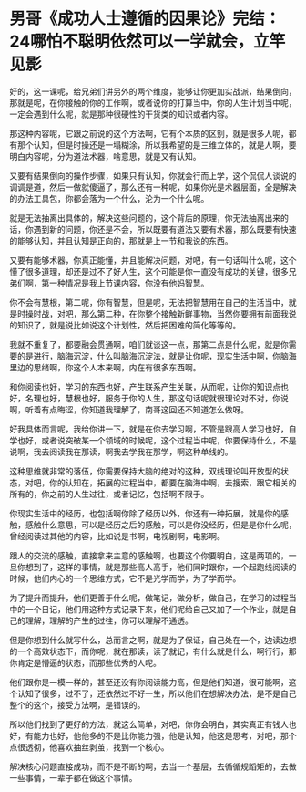 # 男哥《成功人士遵循的因果论》完结：24哪怕不聪明依然可以一学就会，立竿见影

好的，这一课呢，给兄弟们讲另外的两个维度，能够让你更加实战派，结果倒向，那就是呢，在你接触的你的工作啊，或者说你的打算当中，你的人生计划当中呢，一定会遇到什么呢，就是那种很硬性的干货类的知识或者内容。

那这种内容呢，它跟之前说的这个方法啊，它有个本质的区别，就是很多人呢，都有那个认知，但是时操还是一塌糊涂，所以我希望的是三维立体的，就是人啊，要明白内容呢，分为道法术器，啥意思，就是又有认知。

又要有结果倒向的操作步骤，如果只有认知，你就会行而上学，这个侃侃人谈说的调调是道，然后一做就傻逼了，那么还有一种呢，如果你光是术器层面，全是解决的办法工具包，你都会落为一个什么，沦为一个什么呢。

就是无法抽离出具体的，解决这些问题的，这个背后的原理，你无法抽离出来的话，你遇到新的问题，你还是不会，所以既要有道法又要有术器，那么既要有快速的能够认知，并且认知是正向的，那就是上一节和我说的东西。

又要有能够术器，你真正能懂，并且能解决问题，对吧，有一句话叫什么呢，这个懂了很多道理，却还是过不了好人生，这个可能是你一直没有成功的关键，很多兄弟们啊，第一种情况是我上节课内容，你没有他妈智慧。

你不会有慧根，第二呢，你有智慧，但是呢，无法把智慧用在自己的生活当中，就是时操时战，对吧，那么第二种，在你整个接触新鲜事物，当然你要拥有前面我说的知识了，就是说比如说这个计划性，然后把困难的简化等等的。

我就不重复了，都要融会贯通啊，咱们就谈这一点，那第二点是什么呢，就是你需要的是进行，脑海沉淀，什么叫脑海沉淀法，就是让你呢，现实生活中啊，你脑海里边的思绪啊，你这个人本来啊，内在有很多东西啊。

和你阅读也好，学习的东西也好，产生联系产生关联，从而呢，让你的知识点也好，名理也好，慧根也好，服务于你的人生，那这句话呢就很理论对不对，你说啊，听着有点晦涩，你知道我理解了，南哥这回还不知道怎么做呀。

好我具体而言呢，我给你讲一下，就是在你去学习啊，不管是跟高人学习也好，自学也好，或者说突破某一个领域的时候呢，这个过程当中呢，你要保持什么，不是说啊，我去阅读我在那读，啊我去学我在那学，啊这种单线的。

这种思维就非常的落伍，你需要保持大脑的绝对的这种，双线理论叫开放型的状态，对吧，你的认知在，拓展的过程当中，都要在脑海中啊，去搜索，跟它相关的所有的，你之前的人生过往，或者记忆，包括啊不限于。

你现实生活中的经历，也包括啊你除了经历以外，你还有一种拓展，就是你的感触，感触什么意思，可以是经历之后的感触，可以是你没经历，但是是你什么呢，曾经阅读过其他的内容，比如说是书啊，电视剧啊，电影啊。

跟人的交流的感触，直接拿来主意的感触啊，也要这个你要明白，这是两项的，一旦你想到了，这样的事情，就是那些高人高手，他们同时跟你，一个起跑线阅读的时候，他们内心的一个思维方式，它不是光学而学，为了学而学。

为了提升而提升，他们更善于什么呢，做笔记，做分析，做自己，在学习的过程当中的一个日记，他们用这种方式记录下来，他们呢给自己又加了一个作业，就是自己的理解，理解的产生的过往，你可以理解不通透。

但是你想到什么就写什么，总而言之啊，就是为了保证，自己处在一个，边读边想的一个高效状态下，而你呢，就在那读，读了就记，有什么就是什么，啊行行，那你肯定是懵逼的状态，而那些优秀的人呢。

他们跟你是一模一样的，甚至还没有你阅读能力高，但是他们知道，很可能啊，这个认知了很多，过不了，还依然过不好一生，所以他们在想解决办法，是不是自己整个的这个，接受方法啊，是错误的。

所以他们找到了更好的方法，就这么简单，对吧，你你会明白，其实真正有钱人也好，有能力也好，他他多的不是比你能力强，他是认知，他这是思考，对吧，那个点很透彻，他喜欢抽丝剥茧，找到一个核心。

解决核心问题直接成功，而不是不断的啊，去当一个基层，去循循规蹈矩的，去做一些事情，一辈子都在做这个事情。